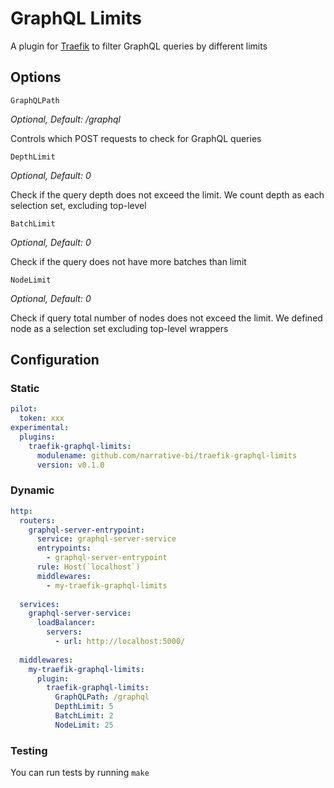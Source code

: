 # GraphQL Limits

A plugin for [Traefik](https://github.com/traefik/traefik) to filter GraphQL queries by different limits

## Options

`GraphQLPath`

*Optional, Default: /graphql*

Controls which POST requests to check for GraphQL queries

`DepthLimit`

*Optional, Default: 0*

Check if the query depth does not exceed the limit. We count depth as each selection set, excluding top-level

`BatchLimit`

*Optional, Default: 0*

Check if the query does not have more batches than limit

`NodeLimit`

*Optional, Default: 0*

Check if query total number of nodes does not exceed the limit. We defined node as a selection set excluding top-level wrappers

## Configuration


### Static

```yaml
pilot:
  token: xxx
experimental:
  plugins:
    traefik-graphql-limits:
      modulename: github.com/narrative-bi/traefik-graphql-limits
      version: v0.1.0
```

### Dynamic

```yaml
http:
  routers:
    graphql-server-entrypoint:
      service: graphql-server-service
      entrypoints:
        - graphql-server-entrypoint
      rule: Host(`localhost`)
      middlewares:
        - my-traefik-graphql-limits
  
  services:
    graphql-server-service:
      loadBalancer:
        servers:
          - url: http://localhost:5000/
  
  middlewares:
    my-traefik-graphql-limits:
      plugin:
        traefik-graphql-limits:
          GraphQLPath: /graphql
          DepthLimit: 5
          BatchLimit: 2
          NodeLimit: 25
```

### Testing

You can run tests by running `make`